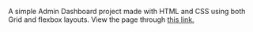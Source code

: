 A simple Admin Dashboard project made with HTML and CSS using both Grid and flexbox layouts. View the page through [this link.](https://mitchel-okonjo.github.io/Admin_dashboard/)